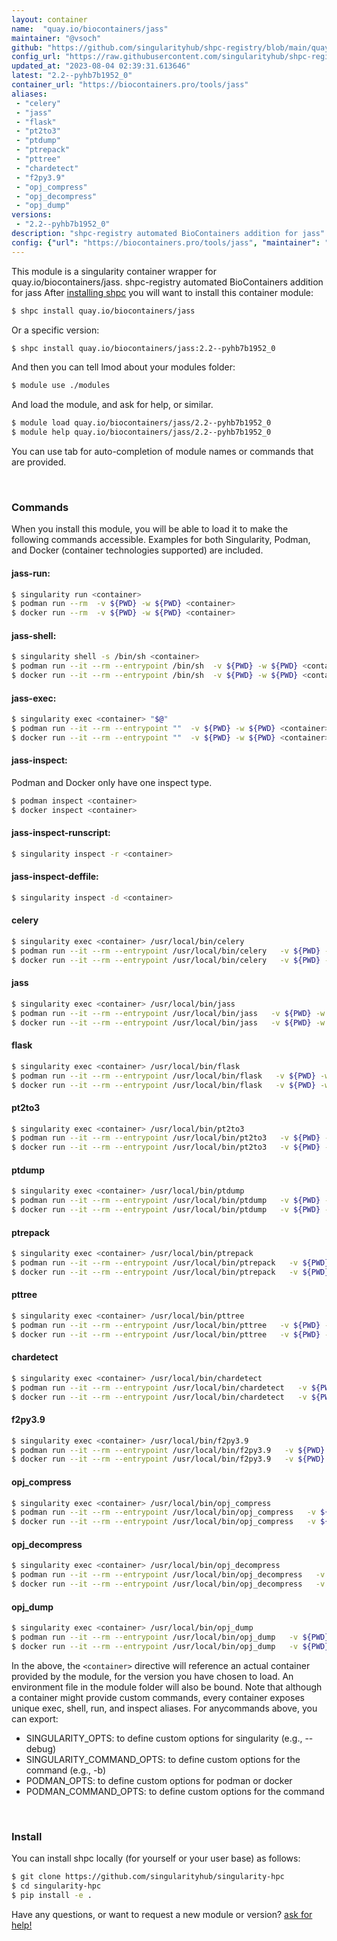 ```yaml
---
layout: container
name:  "quay.io/biocontainers/jass"
maintainer: "@vsoch"
github: "https://github.com/singularityhub/shpc-registry/blob/main/quay.io/biocontainers/jass/container.yaml"
config_url: "https://raw.githubusercontent.com/singularityhub/shpc-registry/main/quay.io/biocontainers/jass/container.yaml"
updated_at: "2023-08-04 02:39:31.613646"
latest: "2.2--pyhb7b1952_0"
container_url: "https://biocontainers.pro/tools/jass"
aliases:
 - "celery"
 - "jass"
 - "flask"
 - "pt2to3"
 - "ptdump"
 - "ptrepack"
 - "pttree"
 - "chardetect"
 - "f2py3.9"
 - "opj_compress"
 - "opj_decompress"
 - "opj_dump"
versions:
 - "2.2--pyhb7b1952_0"
description: "shpc-registry automated BioContainers addition for jass"
config: {"url": "https://biocontainers.pro/tools/jass", "maintainer": "@vsoch", "description": "shpc-registry automated BioContainers addition for jass", "latest": {"2.2--pyhb7b1952_0": "sha256:66d6851d6b762232989564b4ebcf4395b2002905b8c06dddedfe4887789f136e"}, "tags": {"2.2--pyhb7b1952_0": "sha256:66d6851d6b762232989564b4ebcf4395b2002905b8c06dddedfe4887789f136e"}, "docker": "quay.io/biocontainers/jass", "aliases": {"celery": "/usr/local/bin/celery", "jass": "/usr/local/bin/jass", "flask": "/usr/local/bin/flask", "pt2to3": "/usr/local/bin/pt2to3", "ptdump": "/usr/local/bin/ptdump", "ptrepack": "/usr/local/bin/ptrepack", "pttree": "/usr/local/bin/pttree", "chardetect": "/usr/local/bin/chardetect", "f2py3.9": "/usr/local/bin/f2py3.9", "opj_compress": "/usr/local/bin/opj_compress", "opj_decompress": "/usr/local/bin/opj_decompress", "opj_dump": "/usr/local/bin/opj_dump"}}
---
```


This module is a singularity container wrapper for quay.io/biocontainers/jass.
shpc-registry automated BioContainers addition for jass
After [installing shpc](#install) you will want to install this container module:


```bash
$ shpc install quay.io/biocontainers/jass
```

Or a specific version:

```bash
$ shpc install quay.io/biocontainers/jass:2.2--pyhb7b1952_0
```

And then you can tell lmod about your modules folder:

```bash
$ module use ./modules
```

And load the module, and ask for help, or similar.

```bash
$ module load quay.io/biocontainers/jass/2.2--pyhb7b1952_0
$ module help quay.io/biocontainers/jass/2.2--pyhb7b1952_0
```

You can use tab for auto-completion of module names or commands that are provided.

<br>

### Commands

When you install this module, you will be able to load it to make the following commands accessible.
Examples for both Singularity, Podman, and Docker (container technologies supported) are included.

#### jass-run:

```bash
$ singularity run <container>
$ podman run --rm  -v ${PWD} -w ${PWD} <container>
$ docker run --rm  -v ${PWD} -w ${PWD} <container>
```

#### jass-shell:

```bash
$ singularity shell -s /bin/sh <container>
$ podman run --it --rm --entrypoint /bin/sh  -v ${PWD} -w ${PWD} <container>
$ docker run --it --rm --entrypoint /bin/sh  -v ${PWD} -w ${PWD} <container>
```

#### jass-exec:

```bash
$ singularity exec <container> "$@"
$ podman run --it --rm --entrypoint ""  -v ${PWD} -w ${PWD} <container> "$@"
$ docker run --it --rm --entrypoint ""  -v ${PWD} -w ${PWD} <container> "$@"
```

#### jass-inspect:

Podman and Docker only have one inspect type.

```bash
$ podman inspect <container>
$ docker inspect <container>
```

#### jass-inspect-runscript:

```bash
$ singularity inspect -r <container>
```

#### jass-inspect-deffile:

```bash
$ singularity inspect -d <container>
```


#### celery

```bash
$ singularity exec <container> /usr/local/bin/celery
$ podman run --it --rm --entrypoint /usr/local/bin/celery   -v ${PWD} -w ${PWD} <container> -c " $@"
$ docker run --it --rm --entrypoint /usr/local/bin/celery   -v ${PWD} -w ${PWD} <container> -c " $@"
```


#### jass

```bash
$ singularity exec <container> /usr/local/bin/jass
$ podman run --it --rm --entrypoint /usr/local/bin/jass   -v ${PWD} -w ${PWD} <container> -c " $@"
$ docker run --it --rm --entrypoint /usr/local/bin/jass   -v ${PWD} -w ${PWD} <container> -c " $@"
```


#### flask

```bash
$ singularity exec <container> /usr/local/bin/flask
$ podman run --it --rm --entrypoint /usr/local/bin/flask   -v ${PWD} -w ${PWD} <container> -c " $@"
$ docker run --it --rm --entrypoint /usr/local/bin/flask   -v ${PWD} -w ${PWD} <container> -c " $@"
```


#### pt2to3

```bash
$ singularity exec <container> /usr/local/bin/pt2to3
$ podman run --it --rm --entrypoint /usr/local/bin/pt2to3   -v ${PWD} -w ${PWD} <container> -c " $@"
$ docker run --it --rm --entrypoint /usr/local/bin/pt2to3   -v ${PWD} -w ${PWD} <container> -c " $@"
```


#### ptdump

```bash
$ singularity exec <container> /usr/local/bin/ptdump
$ podman run --it --rm --entrypoint /usr/local/bin/ptdump   -v ${PWD} -w ${PWD} <container> -c " $@"
$ docker run --it --rm --entrypoint /usr/local/bin/ptdump   -v ${PWD} -w ${PWD} <container> -c " $@"
```


#### ptrepack

```bash
$ singularity exec <container> /usr/local/bin/ptrepack
$ podman run --it --rm --entrypoint /usr/local/bin/ptrepack   -v ${PWD} -w ${PWD} <container> -c " $@"
$ docker run --it --rm --entrypoint /usr/local/bin/ptrepack   -v ${PWD} -w ${PWD} <container> -c " $@"
```


#### pttree

```bash
$ singularity exec <container> /usr/local/bin/pttree
$ podman run --it --rm --entrypoint /usr/local/bin/pttree   -v ${PWD} -w ${PWD} <container> -c " $@"
$ docker run --it --rm --entrypoint /usr/local/bin/pttree   -v ${PWD} -w ${PWD} <container> -c " $@"
```


#### chardetect

```bash
$ singularity exec <container> /usr/local/bin/chardetect
$ podman run --it --rm --entrypoint /usr/local/bin/chardetect   -v ${PWD} -w ${PWD} <container> -c " $@"
$ docker run --it --rm --entrypoint /usr/local/bin/chardetect   -v ${PWD} -w ${PWD} <container> -c " $@"
```


#### f2py3.9

```bash
$ singularity exec <container> /usr/local/bin/f2py3.9
$ podman run --it --rm --entrypoint /usr/local/bin/f2py3.9   -v ${PWD} -w ${PWD} <container> -c " $@"
$ docker run --it --rm --entrypoint /usr/local/bin/f2py3.9   -v ${PWD} -w ${PWD} <container> -c " $@"
```


#### opj_compress

```bash
$ singularity exec <container> /usr/local/bin/opj_compress
$ podman run --it --rm --entrypoint /usr/local/bin/opj_compress   -v ${PWD} -w ${PWD} <container> -c " $@"
$ docker run --it --rm --entrypoint /usr/local/bin/opj_compress   -v ${PWD} -w ${PWD} <container> -c " $@"
```


#### opj_decompress

```bash
$ singularity exec <container> /usr/local/bin/opj_decompress
$ podman run --it --rm --entrypoint /usr/local/bin/opj_decompress   -v ${PWD} -w ${PWD} <container> -c " $@"
$ docker run --it --rm --entrypoint /usr/local/bin/opj_decompress   -v ${PWD} -w ${PWD} <container> -c " $@"
```


#### opj_dump

```bash
$ singularity exec <container> /usr/local/bin/opj_dump
$ podman run --it --rm --entrypoint /usr/local/bin/opj_dump   -v ${PWD} -w ${PWD} <container> -c " $@"
$ docker run --it --rm --entrypoint /usr/local/bin/opj_dump   -v ${PWD} -w ${PWD} <container> -c " $@"
```



In the above, the `<container>` directive will reference an actual container provided
by the module, for the version you have chosen to load. An environment file in the
module folder will also be bound. Note that although a container
might provide custom commands, every container exposes unique exec, shell, run, and
inspect aliases. For anycommands above, you can export:

 - SINGULARITY_OPTS: to define custom options for singularity (e.g., --debug)
 - SINGULARITY_COMMAND_OPTS: to define custom options for the command (e.g., -b)
 - PODMAN_OPTS: to define custom options for podman or docker
 - PODMAN_COMMAND_OPTS: to define custom options for the command

<br>

### Install

You can install shpc locally (for yourself or your user base) as follows:

```bash
$ git clone https://github.com/singularityhub/singularity-hpc
$ cd singularity-hpc
$ pip install -e .
```

Have any questions, or want to request a new module or version? [ask for help!](https://github.com/singularityhub/singularity-hpc/issues)